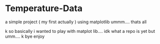 # Temperature-Data
a simple project ( my first actually ) using matplotlib ummm.... thats all

k so basically i wanted to play with matplot lib....
idk what a repo is yet but umm....
k bye enjoy
